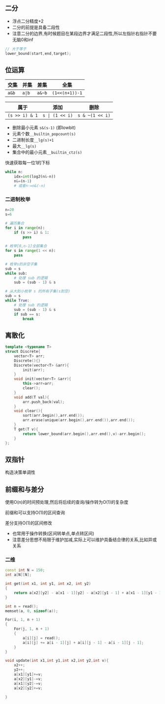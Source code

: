 ## 二分

- 浮点二分精度+2
- 二分的前提是具备二段性
- 注意二分的边界,有时候题目在某段边界才满足二段性,所以左指针右指针不要无脑0和inf

```cpp
// 大于等于
lower_bound(start,end,target);
```

## 位运算

|交集|并集|差集|全集|
|--|--|--|--|
|`a&b`|`a\|b`| `a&~b`|`(1<<(n+1))-1`|


|属于|添加|删除|
|--|--|--|
|`(s >> i) & 1`|`s \| (1 << i)`|`s & ~(1 << i)`|


- 删除最小元素 `s&(s-1)` (即lowbit)
- 元素个数`__builtin_popcount(s)`
- 二进制长度`__lg(s)+1	`
- 最大`__lg(s)`
- 集合中的最小元素`__builtin_ctz(s)`

快速获取每一位1的下标

```py
while n:
    idx=int(log2(n&-n))
    n&=(n-1)
    # 或者n-=n&(-n)
```

### 二进制枚举

```py
n=20
s=6

# 遍历集合
for i in range(n):
    if (s >> i) & 1:
        pass
    
# 枚举[0,n-1]全部集合
for s in range(1 << n):
    pass

# 枚举s的非空子集
sub = s
while sub:
    # 处理 sub 的逻辑
    sub = (sub - 1) & s

# 从大到小枚举 s 的所有子集(s到空)
sub = s
while True:
    # 处理 sub 的逻辑
    sub = (sub - 1) & s
    if sub == s:
        break
```

## 离散化

```cpp
template <typename T>
struct Discrete{
    vector<T> arr;
    Discrete(){}
    Discrete(vector<T> &arr){
        init(arr);
    }
    void init(vector<T> &arr){
        this->arr=arr;
        clear();
    }
    void add(T val){
        arr.push_back(val);
    }
    void clear(){
        sort(arr.begin(),arr.end());
        arr.erase(unique(arr.begin(),arr.end()),arr.end());
    }
    T get(T v){
        return lower_bound(arr.begin(),arr.end(),v)-arr.begin();
    }
};
```

## 双指针

构造决策单调性

## 前缀和与差分

使用O(n)的时间预处理,然后将后续的查询/操作转为O(1)的复杂度

前缀和可以支持O(1)的区间查询

差分支持O(1)的区间修改

- 也常用于操作转换(区间转单点,单点转区间)
- 注意差分思想不局限于维护加减,实际上可以维护具备结合律的关系,比如异或关系

### 二维

```cpp
const int N = 150;
int a[N][N];

int get(int x1, int y1, int x2, int y2)
{
    return a[x2][y2] - a[x1 - 1][y2] - a[x2][y1 - 1] + a[x1 - 1][y1 - 1];
}

int n = read();
memset(a, 0, sizeof(a));

For(i, 1, n + 1)
{
    For(j, 1, n + 1)
    {
        a[i][j] = read();
        a[i][j] += a[i - 1][j] + a[i][j - 1] - a[i - 1][j - 1];
    }
}

void update(int x1,int y1,int x2,int y2,int v){
    x2++;
    y2++;
    a[x1][y1]+=v;
    a[x2][y1]-=v;
    a[x1][y2]-=v;
    a[x2][y2]+=v;
    
}
```



